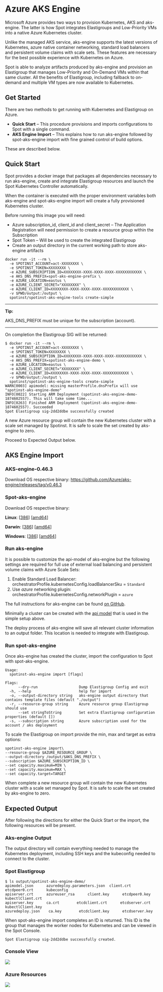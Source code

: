 # Azure AKS Engine

Microsoft Azure provides two ways to provision Kubernetes, AKS and aks-engine. The latter is how Spot integrates Elastigroups and Low-Priority VMs into a native Azure Kubernetes cluster.

Unlike the managed AKS service, aks-engine supports the latest versions of Kubernetes, azure native container networking, standard load balancers and persistent volume claims with scale sets. These features are necessary for the best possible experience with Kubernetes on Azure.

Spot is able to analyze artifacts produced by aks-engine and provision an Elastigroup that manages Low-Priority and On-Demand VMs within that same cluster. All the benefits of Elastigroup, including fallback to on-demand and multiple VM types are now available to Kubernetes.

## Get Started

There are two methods to get running with Kubernetes and Elastigroup on Azure.

- **Quick Start** – This procedure provisions and imports configurations to Spot with a single command.
- **AKS Engine Import** – This explains how to run aks-engine followed by spot-aks-engine import with fine grained control of build options.

These are described below.

## Quick Start

Spot provides a docker image that packages all dependencies necessary to run aks-engine, create and integrate Elastigroup resources and launch the Spot Kubernetes Controller automatically.

When the container is executed with the proper environment variables both aks-engine and spot-aks-engine import will create a fully provisioned Kubernetes cluster.

Before running this image you will need:

- Azure subscription_id, client_id and client_secret – The Application Registration will need permission to create a resource group within the Subscription
- Spot Token – Will be used to create the integrated Elastigroup
- Create an output directory in the current working path to store aks-engine artifacts

```
docker run -it --rm \
  -e SPOTINST_ACCOUNT=act-XXXXXXXX \
  -e SPOTINST_TOKEN=XXXXXXXX \
  -e AZURE_SUBSCRIPTION_ID=XXXXXXXX-XXXX-XXXX-XXXX-XXXXXXXXXXXX \
  -e AKS_DNS_PREFIX=spot-aks-engine-prefix \
  -e AZURE_LOCATION=eastus \
  -e AZURE_CLIENT_SECRET="XXXXXXXX" \
  -e AZURE_CLIENT_ID=XXXXXXXX-XXXX-XXXX-XXXX-XXXXXXXXXXXX \
  -v $PWD/output:/output \
  spotinst/spotinst-aks-engine-tools create-simple
```

---

**Tip:**

AKS_DNS_PREFIX must be unique for the subscription (account).

---

On completion the Elastigroup SIG will be returned:

```
$ docker run -it --rm \
  -e SPOTINST_ACCOUNT=act-XXXXXXXX \
  -e SPOTINST_TOKEN=XXXXXXXX \
  -e AZURE_SUBSCRIPTION_ID=XXXXXXXX-XXXX-XXXX-XXXX-XXXXXXXXXXXX \
  -e AKS_DNS_PREFIX=spotinst-aks-engine-demo \
  -e AZURE_LOCATION=eastus \
  -e AZURE_CLIENT_SECRET="XXXXXXXX" \
  -e AZURE_CLIENT_ID=XXXXXXXX-XXXX-XXXX-XXXX-XXXXXXXXXXXX \
  -v $PWD/output:/output \
  spotinst/spotinst-aks-engine-tools create-simple
WARN[0003] apimodel: missing masterProfile.dnsPrefix will use "spotinst-aks-engine-demo"
INFO[0022] Starting ARM Deployment (spotinst-aks-engine-demo-1874602557). This will take some time...
INFO[0263] Finished ARM Deployment (spotinst-aks-engine-demo-1874602557). Succeeded
Spot Elastigroup sig-2dd2ddbe successfully created
```

A new Azure resource group will contain the new Kubernetes cluster with a scale set managed by Spotinst. It is safe to scale the set created by aks-engine to zero.

Proceed to Expected Output below.

## AKS Engine Import

### AKS-engine-0.46.3

Download OS respective binary: https://github.com/Azure/aks-engine/releases/tag/v0.46.3

### Spot-aks-engine

Download OS respective binary:

**Linux**: [[386](https://spotinst-public.s3.amazonaws.com/integrations/kubernetes/aks-engine/v0.1.4/spotinst-aks-engine-linux-386)] [[amd64](https://spotinst-public.s3.amazonaws.com/integrations/kubernetes/aks-engine/v0.1.4/spotinst-aks-engine-linux-amd64)]

**Darwin**: [[386](https://spotinst-public.s3.amazonaws.com/integrations/kubernetes/aks-engine/v0.1.4/spotinst-aks-engine-darwin-386)] [[amd64](https://spotinst-public.s3.amazonaws.com/integrations/kubernetes/aks-engine/v0.1.4/spotinst-aks-engine-darwin-amd64)]

**Windows**: [[386](https://spotinst-public.s3.amazonaws.com/integrations/kubernetes/aks-engine/v0.1.4/spotinst-aks-engine-windows-386)] [[amd64](https://spotinst-public.s3.amazonaws.com/integrations/kubernetes/aks-engine/v0.1.4/spotinst-aks-engine-windows-amd64)]

### Run aks-engine

It is possible to customize the api-model of aks-engine but the following settings are required for full use of external load balancing and persistent volume claims with Azure Scale Sets:

1. Enable Standard Load Balancer:
   orchestratorProfile.kubernetesConfig.loadBalancerSku = `Standard`
2. Use _azure_ networking plugin:
   orchestratorProfile.kubernetesConfig.networkPlugin = `azure`

The full instructions for aks-engine can be found [on GitHub](https://github.com/Azure/aks-engine/blob/master/docs/README).

Minimally a cluster can be created with the [api model](https://github.com/spotinst/spotinst-aks-engine-tools/blob/master/models/k8s-azurenet.json) that is used in the simple setup above.

The deploy process of aks-engine will save all relevant cluster information to an output folder. This location is needed to integrate with Elastigroup.

### Run spot-aks-engine

Once aks-engine has created the cluster, import the configuration to Spot with spot-aks-engine.

```
Usage:
  spotinst-aks-engine import [flags]

Flags:
      --dry-run                   Dump Elastigroup Config and exit
  -h, --help                      help for import
  -o, --output-directory string   aks-engine output directory that contains template files (default "./output")
  -r, --resource-group string     Azure resource group Elastigroup should use
      --set stringToString        Set extra Elastigroup configuration properties (default [])
  -s, --subscription string       Azure subscription used for the account / aks deployment
```

To scale the Elastigroup on import provide the min, max and target as extra options:

```
spotinst-aks-engine import\
--resource-group $AZURE_RESOURCE_GROUP \
--output-directory /output/$AKS_DNS_PREFIX \
--subscription $AZURE_SUBSCRIPTION_ID \
--set capacity.maximum=MIN \
--set capacity.maximum=MAX \
--set capacity.target=TARGET
```

When complete a new resource group will contain the new Kubernetes cluster with a scale set managed by Spot. It is safe to scale the set created by aks-engine to zero.

## Expected Output

After following the directions for either the Quick Start or the import, the following resources will be present.

### Aks-engine Output

The output directory will contain everything needed to manage the Kubernetes deployment, including SSH keys and the kubeconfig needed to connect to the cluster.

### Spot Elastigroup

```
$ ls output/spotinst-aks-engine-demo/
apimodel.json      azuredeploy.parameters.json  client.crt      etcdpeer0.crt      kubeconfig
apiserver.crt      azureuser_rsa      client.key      etcdpeer0.key      kubectlClient.crt
apiserver.key      ca.crt        etcdclient.crt      etcdserver.crt      kubectlClient.key
azuredeploy.json    ca.key        etcdclient.key      etcdserver.key
```

When spot-aks-engine import completes an ID is returned. This ID is the group that manages the worker nodes for Kubernetes and can be viewed in the Spot Console.

`Spot Elastigroup sig-2dd2ddbe successfully created.`

### Console View

<img src="/elastigroup/_media/azure-aks-engine_1.png" />

### Azure Resources

<img src="/elastigroup/_media/azure-aks-engine_2.png" />
